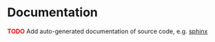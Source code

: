 # Documentation

<span style="color: red; font-weight: bold">TODO</span>
Add auto-generated documentation of source code, e.g. [sphinx](https://www.sphinx-doc.org/en/master/index.html)
